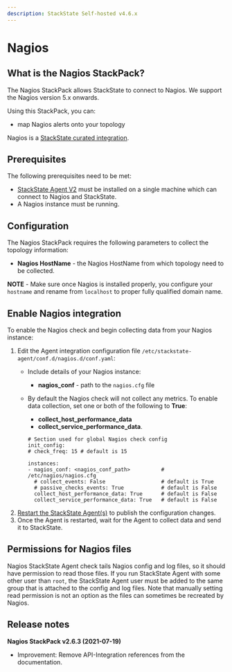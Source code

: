 ```yaml
---
description: StackState Self-hosted v4.6.x
---
```


# Nagios

## What is the Nagios StackPack?

The Nagios StackPack allows StackState to connect to Nagios. We support the Nagios version 5.x onwards.

Using this StackPack, you can:

* map Nagios alerts onto your topology

Nagios is a [StackState curated integration](/stackpacks/integrations/about_integrations.md#stackstate-curated-integrations).

## Prerequisites

The following prerequisites need to be met:

* [StackState Agent V2](../../setup/agent/about-stackstate-agent.md) must be installed on a single machine which can connect to Nagios and StackState.
* A Nagios instance must be running.

## Configuration

The Nagios StackPack requires the following parameters to collect the topology information:

* **Nagios HostName** - the Nagios HostName from which topology need to be collected.

**NOTE** - Make sure once Nagios is installed properly, you configure your `hostname` and rename from `localhost` to proper fully qualified domain name.

## Enable Nagios integration

To enable the Nagios check and begin collecting data from your Nagios instance:

1. Edit the Agent integration configuration file `/etc/stackstate-agent/conf.d/nagios.d/conf.yaml`:
   * Include details of your Nagios instance: 
     * **nagios\_conf** - path to the `nagios.cfg` file
   * By default the Nagios check will not collect any metrics. To enable data collection, set one or both of the following to **True**:

     * **collect\_host\_performance\_data**
     * **collect\_service\_performance\_data**.

     ```text
     # Section used for global Nagios check config
     init_config:
     # check_freq: 15 # default is 15

     instances:
     - nagios_conf: <nagios_conf_path>          # /etc/nagios/nagios.cfg
       # collect_events: False                  # default is True
       # passive_checks_events: True            # default is False
       collect_host_performance_data: True      # default is False
       collect_service_performance_data: True   # default is False
     ```
2. [Restart the StackState Agent\(s\)](../../setup/agent/about-stackstate-agent.md#deploy-and-run-stackstate-agent-v2) to publish the configuration changes.
3. Once the Agent is restarted, wait for the Agent to collect data and send it to StackState.

## Permissions for Nagios files

Nagios StackState Agent check tails Nagios config and log files, so it should have permission to read those files. If you run StackState Agent with some other user than `root`, the StackState Agent user must be added to the same group that is attached to the config and log files. Note that manually setting read permission is not an option as the files can sometimes be recreated by Nagios.

## Release notes

**Nagios StackPack v2.6.3 \(2021-07-19\)**

* Improvement: Remove API-Integration references from the documentation.

